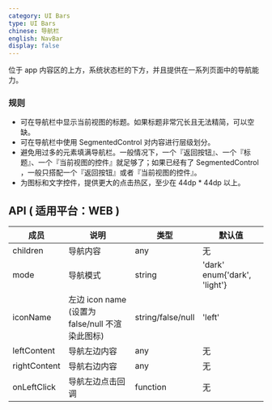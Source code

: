 ```yaml
---
category: UI Bars
type: UI Bars
chinese: 导航栏
english: NavBar
display: false
---
```


位于 app 内容区的上方，系统状态栏的下方，并且提供在一系列页面中的导航能力。

### 规则

-  可在导航栏中显示当前视图的标题。如果标题非常冗长且无法精简，可以空缺。
-  可在导航栏中使用 SegmentedControl 对内容进行层级划分。
-  避免用过多的元素填满导航栏。一般情况下，一个『返回按钮』、一个『标题』、一个『当前视图的控件』就足够了；如果已经有了 SegmentedControl ，一般只搭配一个『返回按钮』或者『当前视图的控件』。
-  为图标和文字控件，提供更大的点击热区，至少在 44dp * 44dp 以上。

## API ( 适用平台：WEB )

| 成员        | 说明           | 类型      | 默认值       |
|------------|----------------|--------------------|--------------|
| children   | 导航内容      | any |    无  |
| mode   | 导航模式   | string |  'dark' enum{'dark', 'light'} |
| iconName   | 左边 icon name (设置为 false/null 不渲染此图标)  | string/false/null |  'left' |
| leftContent   | 导航左边内容      | any |    无  |
| rightContent   | 导航右边内容      | any |    无  |
| onLeftClick   | 导航左边点击回调      | function |    无  |
